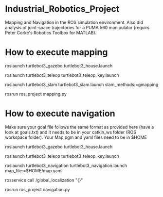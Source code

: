 # Industrial_Robotics_Project
Mapping and Navigation in the ROS simulation environment. Also did analysis of joint-space trajectories for a PUMA 560 manipulator (requirs Peter Corke's Robotics Toolbox for MATLAB).

# How to execute mapping
roslaunch turtlebot3_gazebo turtlebot3_house.launch

roslaunch turtlebot3_teleop turtlebot3_teleop_key.launch

roslaunch turtlebot3_slam turtlebot3_slam.launch slam_methods:=gmapping

rosrun ros_project mapping.py

# How to execute navigation
Make sure your goal file follows the same format as provided here (have a look at goals.txt) and it needs to be in your catkin_ws folder (ROS workspace folder). Your Map pgm and yaml files need to be in $HOME

roslaunch turtlebot3_gazebo turtlebot3_house.launch

roslaunch turtlebot3_teleop turtlebot3_teleop_key.launch

roslaunch turtlebot3_navigation turtlebot3_navigation.launch map_file:=$HOME/map.yaml

rosservice call /global_localization "{}"

rosrun ros_project navigation.py
